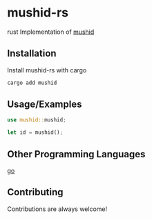 # mushid-rs

rust Implementation of [mushid](https://github.com/kehiy/mushid)

## Installation

Install mushid-rs with cargo

```bash
cargo add mushid
```

## Usage/Examples

```rust
use mushid::mushid;

let id = mushid();
```

## Other Programming Languages

[go](https://github.com/kehiy/mushid)

## Contributing

Contributions are always welcome!
